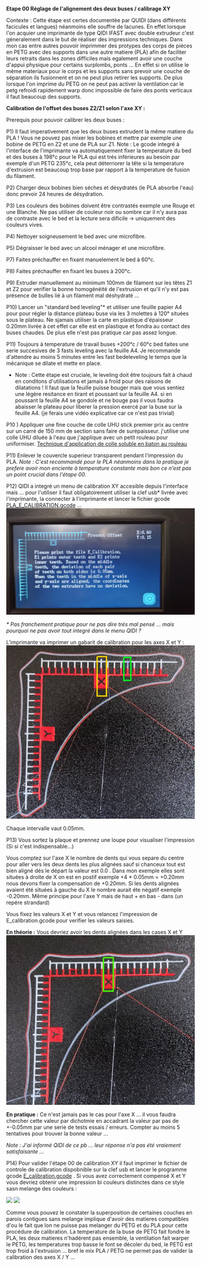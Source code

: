 **Etape 00  Réglage de l'alignement des deux buses / calibrage XY**

Contexte : Cette étape est certes documentée par QUIDI (dans différents facicules et langues) néanmoins elle souffre de lacunes. En effet lorsque l'on acquier une imprimante de type QIDI IFAST avec double extrudeur c'est géneralement dans le but de réaliser des impressions techniques. Dans mon cas entre autres pouvoir imprimmer des protypes des corps de piéces en PETG avec des supports dans une autre matiere (PLA) afin de faciliter leurs retraits dans les zones difficiles mais egalement avoir une couche d'appui physique pour certains surplombs, ponts ... En effet si on utilise le même materiaux pour le corps et les supports sans prevoir une couche de séparation ils fusionnent et on ne peut plus retirer les supports. De plus lorsque l'on imprime du PETG on ne peut pas activer la ventilation car le petg refroidi rapidement warp donc impossible de faire des ponts verticaux il faut beaucoup des supports. 

**Calibration de l'offset des buses Z2/Z1 selon l'axe XY :**

Prerequis pour pouvoir calibrer les deux buses : 

P1) Il faut imperativement que les deux buses extrudent la même matiere du PLA ! Vous ne pouvez pas mixer les bobines et mettre par exemple une bobine de PETG en Z2 et une de PLA sur Z1. 
Note : Le gcode integré à l'interface de l'imprimante va automatiquement fixer la temperature du bed et des buses à 198°c pour le PLA qui est trés inférieures au besoin par exemple d'un PETG 235°c, cela peut déterriorer la tête si la temperature d'extrusion est beaucoup trop base par rapport à la temperature de fusion du filament.  

P2) Charger deux bobines bien séches et désydratés (le PLA absorbe l'eau) donc prevoir 24 heures de désydration.

P3) Les couleurs des bobines doivent être contrastés exemple une Rouge et une Blanche. Ne pas utiliser de couleur noir ou sombre car il n'y aura pas de contraste avec le bed et la lecture sera dificile -> uniquement des couleurs vives.

P4) Nettoyer soigneusement le bed avec une microfibre.

P5) Dégraisser le bed avec un alcool ménager et une microfibre.
  
P7) Faites préchauffer en fixant manuelement le bed à 60°c.

P8) Faites préchauffer en fixant les buses à 200°c.

P9) Extruder manuellement au minimum 100mm de filament sur les têtes Z1 et Z2 pour verifier la bonne homogénéité de l'extrusion et qu'il n'y est pas présence de bulles lié à un filament mal déshydraté ... 

P10) Lancer un "standard bed leveling"* et utiliser une feuille papier A4 pour pour régler la distance plateau buse via les 3 molettes à 120° situées sous le plateau. Ne sjamais utiliser la carte en plastique d'épaisseur 0.20mm livrée à cet effet car elle est en plastique et fondra au contact des buses chaudes. De plus elle n'est pas pratique car pas assez longue.

P11) Toujours à temperature de travail buses +200°c / 60°c bed faites une serie succesives de 3 fasts leveling avec la feuille A4. Je recommande d'attendre au moins 5 minutes entre les fast bedeleveling le temps que la mécanique se dilate et mette en place.

* Note : Cette étape est cruciale, le leveling doit être toujours fait à chaud en conditons d'utilisations et jamais à froid pour des raisons de dilatations ! Il faut que la feuille puisse bouger mais que vous sentiez une légère resitance en tirant et poussant sur la feuille A4. si en poussant la feuille A4 se gondole et ne bouge pas il vous faudra abaisser le plateau pour liberer la pression exercé par la buse sur la feuille A4. (je ferais une vidéo explicative car ce n'est pas trivial)  

P10 ) Appliquer une fine couche de colle UHU stick premier prix au centre sur un carré de 150 mm de section sans faire de  surépaisseur. j'utilise une colle UHU diluée à l'eau que j'applique avec un petit rouleau pour uniformiser.
[Technique d'application de colle soluble en baton au rouleau](https://youtu.be/7C0QPmg6328?si=Unesij_6ZGf4jkct)

P11) Enlever le couvercle superieur transparent pendant l'impression du PLA. 
_Note : C'est recommandé pour le PLA néanmoins dans la pratique je prefere avoir mon enciente à temperature constante mais bon ce n'est pas un point crucial dans l'étape 00._

P12) QIDI a integré un menu de calibration XY accesible depuis l'interface mais ... pour l'utiliser il faut obligatoirement utiliser la clef usb* livrée avec l'imprimante, la connecter à l'imprimante et lancer le fichier gcode [PLA_E_CALIBRATION.gcode](https://github.com/sudtek/IMPRIMANTES_3D/blob/main/QIDI/IFAST/CALIBRATION/Etape%2000/3.Test%20file/PLA_E_Calibration.gcode)  ...
![](https://github.com/sudtek/IMPRIMANTES_3D/blob/main/QIDI/IFAST/CALIBRATION/Etape%2000/IMG_20240718_164933.jpg)

_* Pas franchement pratique pour ne pas dire trés mal pensé ... mais pourquoi ne pas avoir tout integré dans le menu QIDI ?_

L'imprimante va imprimer un gabarit de calibration pour les axes X et Y :
![](https://github.com/sudtek/IMPRIMANTES_3D/blob/main/QIDI/IFAST/CALIBRATION/Etape%2000/1721313001933.jpg)

Chaque intervalle vaut 0.05mm. 

P13) Vous sortez la plaque et prennez une loupe pour visualiser l'impression (Si si c'est indispensable...) 

Vous comptez sur l'axe X le nombre de dents qui vous separe du centre pour aller vers les deux dents les plus alignées sauf si chanceux tout est bien aligné dés le départ la valeur est 0.0 . Dans mon exemple elles sont situées à droite de X on est en postif exemple +4 * 0.05mm = +0.20mm nous devons fixer la compensation de +0.20mm. Si les dents alignées avaient été situées à gauche du X le nombre aurait éte négatif exemple -0.20mm. Même principe pour l'axe Y mais de haut + en bas - dans (un repére strandard)

Vous fixez les valeurs X et Y et vous relancez l'impression de E_calibration.gcode pour verifier les valeurs saisies.

**En théorie :** Vous devriez avoir les dents alignées dans les cases X et Y
![](https://github.com/sudtek/IMPRIMANTES_3D/blob/main/QIDI/IFAST/CALIBRATION/Etape%2000/perfect1721314999577.jpg)

**En pratique :** Ce n'est jamais pas le cas pour l'axe X ... il vous faudra chercher cette valeur par dichotmie en accadrant la valeur par pas de +-0.05mm par une serie de tests essais / erreurs. Compter au moins 5 tentatives pour trouver la bonne valeur ...

_Note : J'ai informé QIDI de ce pb ... leur réponse n'a pas été vraiement satisfaisante ..._


P14) Pour valider l'étape 00 de calibration XY il faut imprimer le fichier de controle de calibration dispobnible sur la clef usb et lancer le programme gcode [E_calibration.gcode](https://github.com/sudtek/IMPRIMANTES_3D/blob/main/QIDI/IFAST/CALIBRATION/Etape%2000/3.Test%20file/E_Calibration.gcode) . Si vous avez correctement compensé X et Y vous devriez obtenir une impression bi couleurs distinctes dans ce style sasn melange des couleurs : 

![](https://github.com/sudtek/IMPRIMANTES_3D/blob/main/QIDI/IFAST/CALIBRATION/Etape%2000/IMG_20240718_191917.jpg)
![](https://github.com/sudtek/IMPRIMANTES_3D/blob/main/QIDI/IFAST/CALIBRATION/Etape%2000/IMG_20240718_192141.jpg)

Comme vous pouvez le constater la superposition de certaines couches en parois contigues sans melange implique d'avoir des matieres compatibles d'ou le fait que lon ne puisse pas melanger du PETG et du PLA pour cette procédure de calibration. La temperature de la buse de PETG fait fondre le PLA, les deux matieres n'hadérent pas ensemble, la ventilation fait warper le PETG, les temperatures trop basse le font se décoler du bed, le PETG est trop froid à l'extrusion ... bref le mix PLA / PETG ne permet pas de valider la calibration des axes X / Y ... 





